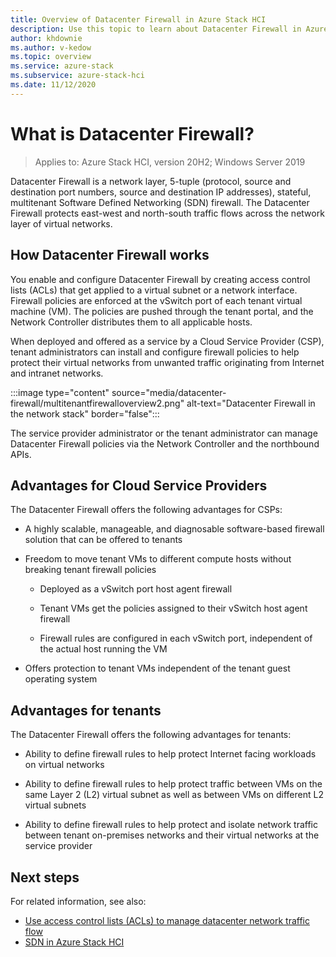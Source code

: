```yaml
---
title: Overview of Datacenter Firewall in Azure Stack HCI
description: Use this topic to learn about Datacenter Firewall in Azure Stack HCI.
author: khdownie
ms.author: v-kedow
ms.topic: overview
ms.service: azure-stack
ms.subservice: azure-stack-hci
ms.date: 11/12/2020
---
```


# What is Datacenter Firewall?

> Applies to: Azure Stack HCI, version 20H2; Windows Server 2019

Datacenter Firewall is a network layer, 5-tuple (protocol, source and destination port numbers, source and destination IP addresses), stateful, multitenant Software Defined Networking (SDN) firewall. The Datacenter Firewall protects east-west and north-south traffic flows across the network layer of virtual networks.

## How Datacenter Firewall works

You enable and configure Datacenter Firewall by creating access control lists (ACLs) that get applied to a virtual subnet or a network interface. Firewall policies are enforced at the vSwitch port of each tenant virtual machine (VM). The policies are pushed through the tenant portal, and the Network Controller distributes them to all applicable hosts.

When deployed and offered as a service by a Cloud Service Provider (CSP), tenant administrators can install and configure firewall policies to help protect their virtual networks from unwanted traffic originating from Internet and intranet networks.

:::image type="content" source="media/datacenter-firewall/multitenantfirewalloverview2.png" alt-text="Datacenter Firewall in the network stack" border="false":::

The service provider administrator or the tenant administrator can manage Datacenter Firewall policies via the Network Controller and the northbound APIs.

## Advantages for Cloud Service Providers

The Datacenter Firewall offers the following advantages for CSPs:

- A highly scalable, manageable, and diagnosable software-based firewall solution that can be offered to tenants

- Freedom to move tenant VMs to different compute hosts without breaking tenant firewall policies

    - Deployed as a vSwitch port host agent firewall

    - Tenant VMs get the policies assigned to their vSwitch host agent firewall

    - Firewall rules are configured in each vSwitch port, independent of the actual host running the VM

- Offers protection to tenant VMs independent of the tenant guest operating system

## Advantages for tenants

The Datacenter Firewall offers the following advantages for tenants:

- Ability to define firewall rules to help protect Internet facing workloads on virtual networks

- Ability to define firewall rules to help protect traffic between VMs on the same Layer 2 (L2) virtual subnet as well as between VMs on different L2 virtual subnets

- Ability to define firewall rules to help protect and isolate network traffic between tenant on-premises networks and their virtual networks at the service provider

## Next steps

For related information, see also:

- [Use access control lists (ACLs) to manage datacenter network traffic flow](/windows-server/networking/sdn/manage/use-acls-for-traffic-flow)
- [SDN in Azure Stack HCI](software-defined-networking.md)